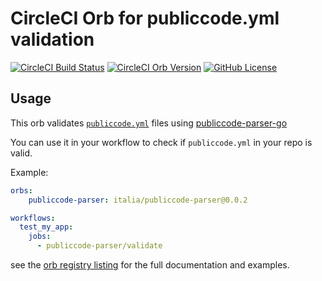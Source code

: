 # CircleCI Orb for publiccode.yml validation

[![CircleCI Build Status](https://circleci.com/gh/italia/publiccode-parser.svg?style=shield "CircleCI Build Status")](https://circleci.com/gh/italia/publiccode-parser)
[![CircleCI Orb Version](https://img.shields.io/badge/endpoint.svg?url=https://badges.circleci.io/orb/italia/publiccode-parser)](https://circleci.com/orbs/registry/orb/italia/publiccode-parser)
[![GitHub License](https://img.shields.io/badge/license-MIT-lightgrey.svg)](https://raw.githubusercontent.com/romain325/pcvalidate-orb/master/LICENSE)

## Usage

This orb validates [`publiccode.yml`](https://github.com/italia/publiccode.yml) files
using [publiccode-parser-go](https://github.com/italia/publiccode-parser-go)

You can use it in your workflow to check if `publiccode.yml` in your repo is valid.

Example:

```yml
orbs:
    publiccode-parser: italia/publiccode-parser@0.0.2

workflows:
  test_my_app:
    jobs:
      - publiccode-parser/validate
```

see the [orb registry listing](https://circleci.com/orbs/registry/orb/italia/publiccode-parser)
for the full documentation and examples.
